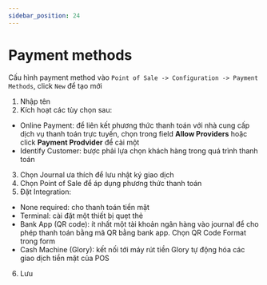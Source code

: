 ```yaml
---
sidebar_position: 24
---
```


# Payment methods

Cấu hình payment method vào `Point of Sale -> Configuration -> Payment Methods`, click `New` để tạo mới

1. Nhập tên
2. Kích hoạt các tùy chọn sau:

- Online Payment: để liên kết phương thức thanh toán với nhà cung cấp dịch vụ thanh toán trực tuyến, chọn trong field **Allow Providers** hoặc click **Payment Prodvider** để cài một
- Identify Customer: bược phải lựa chọn khách hàng trong quá trình thanh toán

3. Chọn Journal ưa thích để lưu nhật ký giao dịch
4. Chọn Point of Sale để áp dụng phương thức thanh toán
5. Đặt Integration:

- None required: cho thanh toán tiền mặt
- Terminal: cài đặt một thiết bị quẹt thẻ
- Bank App (QR code): ít nhất một tài khoản ngân hàng vào journal để cho phép thanh toán bằng mã QR bằng bank app. Chọn QR Code Format trong form
- Cash Machine (Glory): kết nối tới máy rút tiền Glory tự động hóa các giao dịch tiền mặt của POS

6. Lưu
